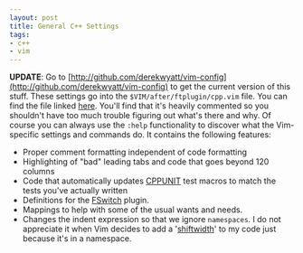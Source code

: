 ```yaml
---
layout: post
title: General C++ Settings
tags:
- c++
- vim
---
```

**UPDATE**: Go to [http://github.com/derekwyatt/vim-config](http://github.com/derekwyatt/vim-config) to get the current version of this stuff. These settings go into the `$VIM/after/ftplugin/cpp.vim` file. You can find the file linked [here](/wp-content/uploads/2009/08/cpp.vim). You'll find that it's heavily commented so you shouldn't have too much trouble figuring out what's there and why. Of course you can always use the `:help` functionality to discover what the Vim-specific settings and commands do. It contains the following features:

- Proper comment formatting independent of code formatting
- Highlighting of "bad" leading tabs and code that goes beyond 120 columns
- Code that automatically updates [CPPUNIT](http://sourceforge.net/apps/mediawiki/cppunit/index.php?title=Main_Page) test macros to match the tests you've actually written
- Definitions for the [FSwitch](http://www.vim.org/scripts/script.php?script_id=2590) plugin.
- Mappings to help with some of the usual wants and needs.
- Changes the indent expression so that we ignore `namespaces`. I do not appreciate it when Vim decides to add a '[shiftwidth](http://vimdoc.sourceforge.net/htmldoc/options.html#'shiftwidth')' to my code just because it's in a namespace.
